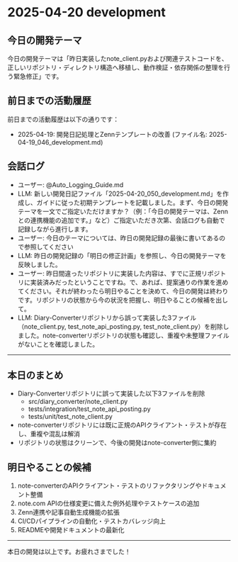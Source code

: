 # 2025-04-20 development

## 今日の開発テーマ

今日の開発テーマは「昨日実装したnote_client.pyおよび関連テストコードを、正しいリポジトリ・ディレクトリ構造へ移植し、動作検証・依存関係の整理を行う緊急修正」です。

## 前日までの活動履歴
前日までの活動履歴は以下の通りです：
* 2025-04-19: 開発日記処理とZennテンプレートの改善 (ファイル名: 2025-04-19_046_development.md)

## 会話ログ

- ユーザー: @Auto_Logging_Guide.md
- LLM: 新しい開発日記ファイル「2025-04-20_050_development.md」を作成し、ガイドに従った初期テンプレートを記載しました。まず、今日の開発テーマを一文でご指定いただけますか？（例：「今日の開発テーマは、Zennとの連携機能の追加です。」など）ご指定いただき次第、会話ログも自動で記録しながら進行します。
- ユーザー: 今日のテーマについては、昨日の開発記録の最後に書いてあるので参照してください
- LLM: 昨日の開発記録の「明日の修正計画」を参照し、今日の開発テーマを反映しました。
- ユーザー: 昨日間違ったリポジトリに実装した内容は、すでに正規リポジトリに実装済みだったということですね。で、あれば、提案通りの作業を進めてください。それが終わったら明日やることを決めて、今日の開発は終わりです。リポジトリの状態から今の状況を把握し、明日やることの候補を出して。
- LLM: Diary-Converterリポジトリから誤って実装した3ファイル（note_client.py, test_note_api_posting.py, test_note_client.py）を削除しました。note-converterリポジトリの状態も確認し、重複や未整理ファイルがないことを確認しました。

---

## 本日のまとめ
- Diary-Converterリポジトリに誤って実装した以下3ファイルを削除
  - src/diary_converter/note_client.py
  - tests/integration/test_note_api_posting.py
  - tests/unit/test_note_client.py
- note-converterリポジトリには既に正規のAPIクライアント・テストが存在し、重複や混乱は解消
- リポジトリの状態はクリーンで、今後の開発はnote-converter側に集約

## 明日やることの候補
1. note-converterのAPIクライアント・テストのリファクタリングやドキュメント整備
2. note.com APIの仕様変更に備えた例外処理やテストケースの追加
3. Zenn連携や記事自動生成機能の拡張
4. CI/CDパイプラインの自動化・テストカバレッジ向上
5. READMEや開発ドキュメントの最新化

---

本日の開発は以上です。お疲れさまでした！ 